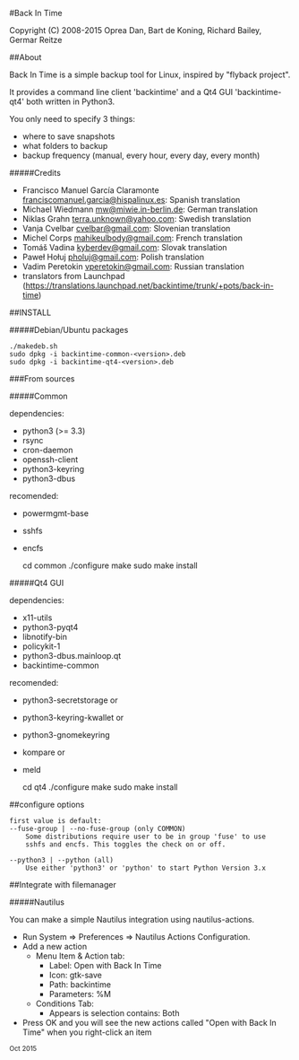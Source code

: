 #Back In Time

Copyright (C) 2008-2015 Oprea Dan, Bart de Koning, Richard Bailey, Germar Reitze

##About

Back In Time is a simple backup tool for Linux, inspired by "flyback project".

It provides a command line client 'backintime' and a Qt4 GUI 'backintime-qt4'
both written in Python3.

You only need to specify 3 things:
* where to save snapshots
* what folders to backup
* backup frequency (manual, every hour, every day, every month)

#####Credits

* Francisco Manuel García Claramonte <franciscomanuel.garcia@hispalinux.es>: Spanish translation
* Michael Wiedmann <mw@miwie.in-berlin.de>: German translation
* Niklas Grahn <terra.unknown@yahoo.com>: Swedish translation
* Vanja Cvelbar <cvelbar@gmail.com>: Slovenian translation
* Michel Corps <mahikeulbody@gmail.com>: French translation
* Tomáš Vadina <kyberdev@gmail.com>: Slovak translation
* Paweł Hołuj <pholuj@gmail.com>: Polish translation
* Vadim Peretokin <vperetokin@gmail.com>: Russian translation
* translators from Launchpad (https://translations.launchpad.net/backintime/trunk/+pots/back-in-time)

##INSTALL

#####Debian/Ubuntu packages

    ./makedeb.sh
    sudo dpkg -i backintime-common-<version>.deb
    sudo dpkg -i backintime-qt4-<version>.deb

###From sources

#####Common

dependencies:
* python3 (>= 3.3)
* rsync
* cron-daemon
* openssh-client
* python3-keyring
* python3-dbus

recomended:
* powermgmt-base
* sshfs
* encfs


    cd common
    ./configure
    make
    sudo make install


#####Qt4 GUI

dependencies:
* x11-utils
* python3-pyqt4
* libnotify-bin
* policykit-1
* python3-dbus.mainloop.qt
* backintime-common

recomended:
* python3-secretstorage or
* python3-keyring-kwallet or
* python3-gnomekeyring
* kompare or
* meld


    cd qt4
    ./configure
    make
    sudo make install


##configure options

    first value is default:
    --fuse-group | --no-fuse-group (only COMMON)
        Some distributions require user to be in group 'fuse' to use
        sshfs and encfs. This toggles the check on or off.

    --python3 | --python (all)
        Use either 'python3' or 'python' to start Python Version 3.x


##Integrate with filemanager

#####Nautilus

You can make a simple Nautilus integration using nautilus-actions.
* Run System => Preferences => Nautilus Actions Configuration.
* Add a new action
    * Menu Item & Action tab:
        * Label: Open with Back In Time
        * Icon: gtk-save
        * Path: backintime
        * Parameters: %M
    * Conditions Tab:
        * Appears is selection contains: Both
* Press OK and you will see the new actions called "Open with Back In Time" when you right-click an item

<sub>Oct 2015</sub>

